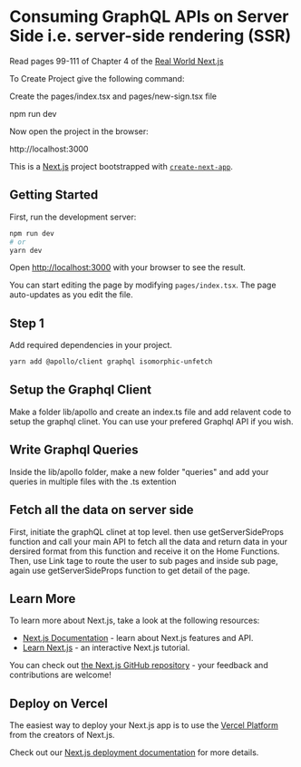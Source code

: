 # Consuming GraphQL APIs on Server Side i.e. server-side rendering (SSR)

Read pages 99-111 of Chapter 4 of the [Real World Next.js](https://www.packtpub.com/product/real-world-next-js/9781801073493)

To Create Project give the following command:

Create the pages/index.tsx and pages/new-sign.tsx file

npm run dev

Now open the project in the browser:

http://localhost:3000



This is a [Next.js](https://nextjs.org/) project bootstrapped with [`create-next-app`](https://github.com/vercel/next.js/tree/canary/packages/create-next-app).

## Getting Started

First, run the development server:

```bash
npm run dev
# or
yarn dev
```

Open [http://localhost:3000](http://localhost:3000) with your browser to see the result.

You can start editing the page by modifying `pages/index.tsx`. The page auto-updates as you edit the file.

## Step 1
Add required dependencies in your project. 
```bash
yarn add @apollo/client graphql isomorphic-unfetch
```



## Setup the Graphql Client
Make a folder lib/apollo and create an index.ts file and add relavent code to setup the graphql clinet.
You can use your prefered Graphql API if you wish.

## Write Graphql Queries
Inside the lib/apollo folder, make a new folder "queries" and add your queries in multiple files with the .ts extention

## Fetch all the data on server side
First, initiate the graphQL clinet at top level. 
then use getServerSideProps function and call your main API to fetch all the data and return data in your dersired format from this function and receive it on the Home Functions. Then, use Link tage to route the user to sub pages and inside sub page, again use getServerSideProps function to get detail of the page. 

## Learn More

To learn more about Next.js, take a look at the following resources:

- [Next.js Documentation](https://nextjs.org/docs) - learn about Next.js features and API.
- [Learn Next.js](https://nextjs.org/learn) - an interactive Next.js tutorial.

You can check out [the Next.js GitHub repository](https://github.com/vercel/next.js/) - your feedback and contributions are welcome!

## Deploy on Vercel

The easiest way to deploy your Next.js app is to use the [Vercel Platform](https://vercel.com/new?utm_medium=default-template&filter=next.js&utm_source=create-next-app&utm_campaign=create-next-app-readme) from the creators of Next.js.

Check out our [Next.js deployment documentation](https://nextjs.org/docs/deployment) for more details.
